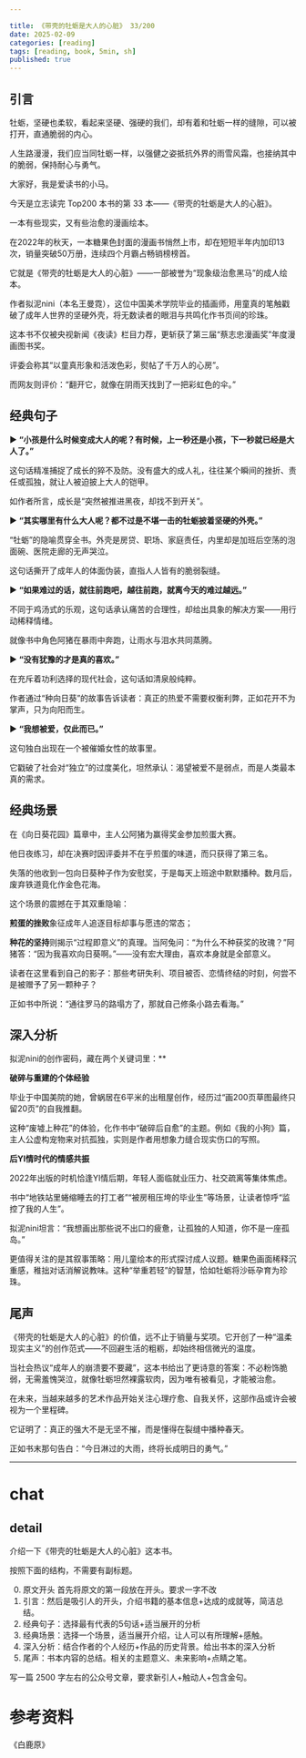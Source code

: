 ```yaml
---

title: 《带壳的牡蛎是大人的心脏》 33/200
date: 2025-02-09 
categories: [reading]
tags: [reading, book, 5min, sh]
published: true
---
```



## 引言  

牡蛎，坚硬也柔软，看起来坚硬、强硬的我们，却有着和牡蛎一样的缝隙，可以被打开，直通脆弱的内心。

人生路漫漫，我们应当同牡蛎一样，以强健之姿抵抗外界的雨雪风霜，也接纳其中的脆弱，保持耐心与勇气。 

大家好，我是爱读书的小马。

今天是立志读完 Top200 本书的第 33 本——《带壳的牡蛎是大人的心脏》。

一本有些现实，又有些治愈的漫画绘本。

在2022年的秋天，一本糖果色封面的漫画书悄然上市，却在短短半年内加印13次，销量突破50万册，连续四个月霸占畅销榜榜首。

它就是《带壳的牡蛎是大人的心脏》——一部被誉为“现象级治愈黑马”的成人绘本。

作者拟泥nini（本名王曼霓），这位中国美术学院毕业的插画师，用童真的笔触戳破了成年人世界的坚硬外壳，将无数读者的眼泪与共鸣化作书页间的珍珠。  

这本书不仅被央视新闻《夜读》栏目力荐，更斩获了第三届“蔡志忠漫画奖”年度漫画图书奖。

评委会称其“以童真形象和活泼色彩，熨帖了千万人的心房”。

而网友则评价：“翻开它，就像在阴雨天找到了一把彩虹色的伞。”  

## 经典句子

▶ **“小孩是什么时候变成大人的呢？有时候，上一秒还是小孩，下一秒就已经是大人了。”**  

   这句话精准捕捉了成长的猝不及防。没有盛大的成人礼，往往某个瞬间的挫折、责任或孤独，就让人被迫披上大人的铠甲。
   
   如作者所言，成长是“突然被推进黑夜，却找不到开关”。  

▶ **“其实哪里有什么大人呢？都不过是不堪一击的牡蛎披着坚硬的外壳。”**  

   “牡蛎”的隐喻贯穿全书。外壳是房贷、职场、家庭责任，内里却是加班后空荡的泡面碗、医院走廊的无声哭泣。
   
   这句话撕开了成年人的体面伪装，直指人人皆有的脆弱裂缝。  

▶ **“如果难过的话，就往前跑吧，越往前跑，就离今天的难过越远。”** 

   不同于鸡汤式的乐观，这句话承认痛苦的合理性，却给出具象的解决方案——用行动稀释情绪。
   
   就像书中角色阿猪在暴雨中奔跑，让雨水与泪水共同蒸腾。  

▶ **“没有犹豫的才是真的喜欢。”**  

   在充斥着功利选择的现代社会，这句话如清泉般纯粹。
   
   作者通过“种向日葵”的故事告诉读者：真正的热爱不需要权衡利弊，正如花开不为掌声，只为向阳而生。  

▶ **“我想被爱，仅此而已。”**  

   这句独白出现在一个被催婚女性的故事里。
   
   它戳破了社会对“独立”的过度美化，坦然承认：渴望被爱不是弱点，而是人类最本真的需求。  

## 经典场景

在《向日葵花园》篇章中，主人公阿猪为赢得奖金参加煎蛋大赛。

他日夜练习，却在决赛时因评委并不在乎煎蛋的味道，而只获得了第三名。

失落的他收到一包向日葵种子作为安慰奖，于是每天上班途中默默播种。数月后，废弃铁道竟化作金色花海。  

这个场景的震撼在于其双重隐喻：  

**煎蛋的挫败**象征成年人追逐目标却事与愿违的常态；  

**种花的坚持**则揭示“过程即意义”的真理。当阿兔问：“为什么不种获奖的玫瑰？”阿猪答：“因为我喜欢向日葵啊。”——没有宏大理由，喜欢本身就是全部意义。  

读者在这里看到自己的影子：那些考研失利、项目被否、恋情终结的时刻，何尝不是被赠予了另一颗种子？

正如书中所说：“通往罗马的路塌方了，那就自己修条小路去看海。”  

## 深入分析

拟泥nini的创作密码，藏在两个关键词里：**  

**破碎与重建的个体经验**  

毕业于中国美院的她，曾蜗居在6平米的出租屋创作，经历过“画200页草图最终只留20页”的自我推翻。

这种“废墟上种花”的体验，化作书中“破碎后自愈”的主题。例如《我的小狗》篇，主人公虚构宠物来对抗孤独，实则是作者用想象力缝合现实伤口的写照。  

**后YI情时代的情感共振**  

2022年出版的时机恰逢YI情后期，年轻人面临就业压力、社交疏离等集体焦虑。

书中“地铁站里蜷缩睡去的打工者”“被房租压垮的毕业生”等场景，让读者惊呼“监控了我的人生”。

拟泥nini坦言：“我想画出那些说不出口的疲惫，让孤独的人知道，你不是一座孤岛。”  

更值得关注的是其叙事策略：用儿童绘本的形式探讨成人议题。糖果色画面稀释沉重感，稚拙对话消解说教味。这种“举重若轻”的智慧，恰如牡蛎将沙砾孕育为珍珠。  

## 尾声

《带壳的牡蛎是大人的心脏》的价值，远不止于销量与奖项。它开创了一种“温柔现实主义”的创作范式——不回避生活的粗粝，却始终相信微光的温度。

当社会热议“成年人的崩溃要不要藏”，这本书给出了更诗意的答案：不必粉饰脆弱，无需羞愧哭泣，就像牡蛎坦然裸露软肉，因为唯有被看见，才能被治愈。  

在未来，当越来越多的艺术作品开始关注心理疗愈、自我关怀，这部作品或许会被视为一个里程碑。

它证明了：真正的强大不是无坚不摧，而是懂得在裂缝中播种春天。

正如书末那句告白：“今日淋过的大雨，终将长成明日的勇气。”  

------------------------------------------------------------------------

# chat

## detail

介绍一下《带壳的牡蛎是大人的心脏》这本书。

按照下面的结构，不需要有副标题。

0. 原文开头 首先将原文的第一段放在开头。要求一字不改
1. 引言：然后是吸引人的开头，介绍书籍的基本信息+达成的成就等，简洁总结。
2. 经典句子：选择最有代表的5句话+适当展开的分析
3. 经典场景：选择一个场景，适当展开介绍，让人可以有所理解+感触。
4. 深入分析：结合作者的个人经历+作品的历史背景。给出书本的深入分析
5. 尾声：书本内容的总结。相关的主题意义、未来影响+点睛之笔。

写一篇 2500 字左右的公众号文章，要求新引人+触动人+包含金句。


# 参考资料

 《白鹿原》

